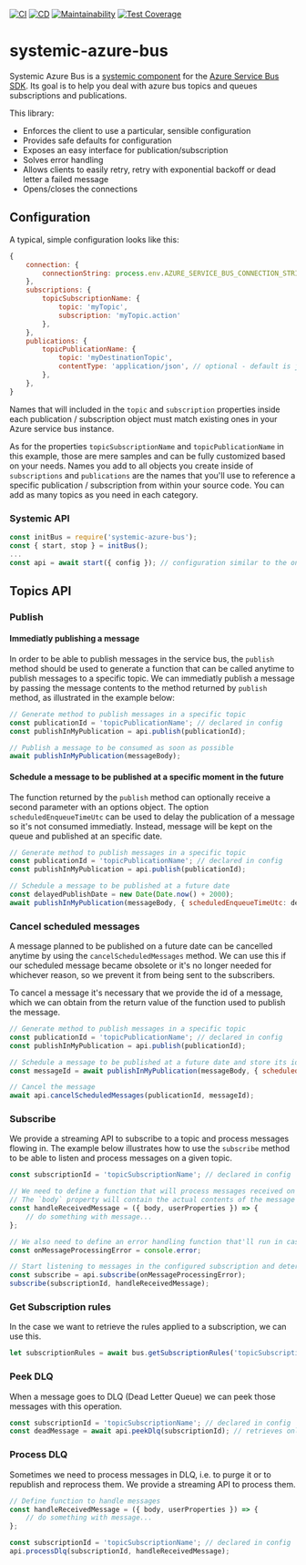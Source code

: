 [![CI](https://github.com/guidesmiths/systemic-azure-bus/actions/workflows/ci.yml/badge.svg)](https://github.com/guidesmiths/systemic-azure-bus/actions/workflows/ci.yml)
[![CD](https://github.com/guidesmiths/systemic-azure-bus/actions/workflows/cd.yml/badge.svg)](https://github.com/guidesmiths/systemic-azure-bus/actions/workflows/cd.yml)
[![Maintainability](https://api.codeclimate.com/v1/badges/14bd278dc0beaf8874b7/maintainability)](https://codeclimate.com/github/onebeyond/systemic-azure-bus/maintainability)
[![Test Coverage](https://api.codeclimate.com/v1/badges/14bd278dc0beaf8874b7/test_coverage)](https://codeclimate.com/github/onebeyond/systemic-azure-bus/test_coverage)

# systemic-azure-bus

Systemic Azure Bus is a [systemic component](https://github.com/guidesmiths/systemic) for the [Azure Service Bus SDK](https://github.com/Azure/azure-sdk-for-js). Its goal is to help you deal with azure bus topics and queues subscriptions and publications.

This library:

* Enforces the client to use a particular, sensible configuration
* Provides safe defaults for configuration
* Exposes an easy interface for publication/subscription
* Solves error handling
* Allows clients to easily retry, retry with exponential backoff or dead letter a failed message
* Opens/closes the connections

## Configuration

A typical, simple configuration looks like this:

``` js
{
	connection: {
		connectionString: process.env.AZURE_SERVICE_BUS_CONNECTION_STRING,
	},
	subscriptions: {
		topicSubscriptionName: {
			topic: 'myTopic',
			subscription: 'myTopic.action'
		},
	},
	publications: {
		topicPublicationName: {
			topic: 'myDestinationTopic',
			contentType: 'application/json', // optional - default is json
		},
	},
}
```

Names that will included in the `topic` and `subscription` properties inside each publication / subscription object must match existing ones in your Azure service bus instance.

As for the properties `topicSubscriptionName` and `topicPublicationName` in this example, those are mere samples and can be fully customized based on your needs. Names you add to all objects you create inside of `subscriptions` and `publications` are the names that you'll use to reference a specific publication / subscription from within your source code. You can add as many topics as you need in each category.

### Systemic API

```js
const initBus = require('systemic-azure-bus');
const { start, stop } = initBus();
...
const api = await start({ config }); // configuration similar to the one above
```

## Topics API

### Publish

#### Immediatly publishing a message

In order to be able to publish messages in the service bus, the `publish` method should be used to generate a function that can be called anytime to publish messages to a specific topic. We can immediatly publish a message by passing the message contents to the method returned by `publish` method, as illustrated in the example below:

```js
// Generate method to publish messages in a specific topic
const publicationId = 'topicPublicationName'; // declared in config
const publishInMyPublication = api.publish(publicationId);

// Publish a message to be consumed as soon as possible
await publishInMyPublication(messageBody);
```

#### Schedule a message to be published at a specific moment in the future

The function returned by the `publish` method can optionally receive a second parameter with an options object. The option `scheduledEnqueueTimeUtc` can be used to delay the publication of a message so it's not consumed immediatly. Instead, message will be kept on the queue and published at an specific date.

```js
// Generate method to publish messages in a specific topic
const publicationId = 'topicPublicationName'; // declared in config
const publishInMyPublication = api.publish(publicationId);

// Schedule a message to be published at a future date
const delayedPublishDate = new Date(Date.now() + 2000);
await publishInMyPublication(messageBody, { scheduledEnqueueTimeUtc: delayedPublishDate });
```

### Cancel scheduled messages

A message planned to be published on a future date can be cancelled anytime by using the `cancelScheduledMessages` method. We can use this if our scheduled message became obsolete or it's no longer needed for whichever reason, so we prevent it from being sent to the subscribers.

To cancel a message it's necessary that we provide the id of a message, which we can obtain from the return value of the function used to publish the message.

```js
// Generate method to publish messages in a specific topic
const publicationId = 'topicPublicationName'; // declared in config
const publishInMyPublication = api.publish(publicationId);

// Schedule a message to be published at a future date and store its id
const messageId = await publishInMyPublication(messageBody, { scheduledEnqueueTimeUtc: delayedPublishDate });

// Cancel the message
await api.cancelScheduledMessages(publicationId, messageId);
```

### Subscribe
We provide a streaming API to subscribe to a topic and process messages flowing in. The example below illustrates how to use the `subscribe` method to be able to listen and process messages on a given topic.

```js
const subscriptionId = 'topicSubscriptionName'; // declared in config

// We need to define a function that will process messages received on this subscription
// The `body` property will contain the actual contents of the message that were published to the service bus
const handleReceivedMessage = ({ body, userProperties }) => {
 	// do something with message...
};

// We also need to define an error handling function that'll run in case we fail to process the message
const onMessageProcessingError = console.error;

// Start listening to messages in the configured subscription and determine functions that'll be used to handle incoming messages
const subscribe = api.subscribe(onMessageProcessingError);
subscribe(subscriptionId, handleReceivedMessage);
```

### Get Subscription rules
In the case we want to retrieve the rules applied to a subscription, we can use this.

```js
let subscriptionRules = await bus.getSubscriptionRules('topicSubscriptionName');
```

### Peek DLQ
When a message goes to DLQ (Dead Letter Queue) we can peek those messages with this operation.

```js
const subscriptionId = 'topicSubscriptionName'; // declared in config
const deadMessage = await api.peekDlq(subscriptionId); // retrieves only one
```

### Process DLQ
Sometimes we need to process messages in DLQ, i.e. to purge it or to republish and reprocess them. We provide a streaming API to process them.

```js
// Define function to handle messages
const handleReceivedMessage = ({ body, userProperties }) => {
 	// do something with message...
};

const subscriptionId = 'topicSubscriptionName'; // declared in config
api.processDlq(subscriptionId, handleReceivedMessage);
```
